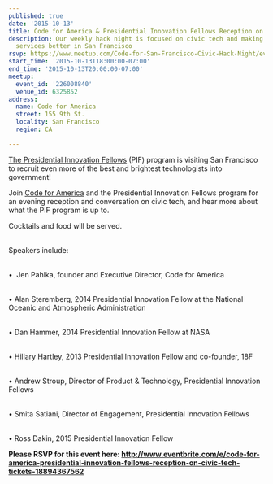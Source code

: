 ```yaml
---
published: true
date: '2015-10-13'
title: Code for America & Presidential Innovation Fellows Reception on Civic Tech
description: Our weekly hack night is focused on civic tech and making government
  services better in San Francisco
rsvp: https://www.meetup.com/Code-for-San-Francisco-Civic-Hack-Night/events/226008840/
start_time: '2015-10-13T18:00:00-07:00'
end_time: '2015-10-13T20:00:00-07:00'
meetup:
  event_id: '226008840'
  venue_id: 6325852
address:
  name: Code for America
  street: 155 9th St.
  locality: San Francisco
  region: CA

---
```

<!-- imported via scripts/generate-events-from-meetup -->
<p><a href="https://presidentialinnovationfellows.gov/">The Presidential Innovation Fellows</a> (PIF) program is visiting San Francisco to recruit even more of the best and brightest technologists into government!</p> <p>Join <a href="http://www.codeforamerica.org/">Code for America</a> and the Presidential Innovation Fellows program for an evening reception and conversation on civic tech, and hear more about what the PIF program is up to. </p> <p>Cocktails and food will be served.</p> <p><br/>Speakers include:</p> <p><br/>•  Jen Pahlka, founder and Executive Director, Code for America</p> <p><br/>• Alan Steremberg, 2014 Presidential Innovation Fellow at the National Oceanic and Atmospheric Administration </p> <p><br/>• Dan Hammer, 2014 Presidential Innovation Fellow at NASA</p> <p><br/>• Hillary Hartley, 2013 Presidential Innovation Fellow and co-founder, 18F</p> <p><br/>• Andrew Stroup, Director of Product &amp; Technology, Presidential Innovation Fellows</p> <p><br/>• Smita Satiani, Director of Engagement, Presidential Innovation Fellows </p> <p><br/>• Ross Dakin, 2015 Presidential Innovation Fellow</p> <p><b>Please RSVP for this event here: <a href="http://www.eventbrite.com/e/code-for-america-presidential-innovation-fellows-reception-on-civic-tech-tickets-18894367562"><a href="http://www.eventbrite.com/e/code-for-america-presidential-innovation-fellows-reception-on-civic-tech-tickets-18894367562" class="linkified">http://www.eventbrite.com/e/code-for-america-presidential-innovation-fellows-reception-on-civic-tech-tickets-18894367562</a></a></b></p> 
